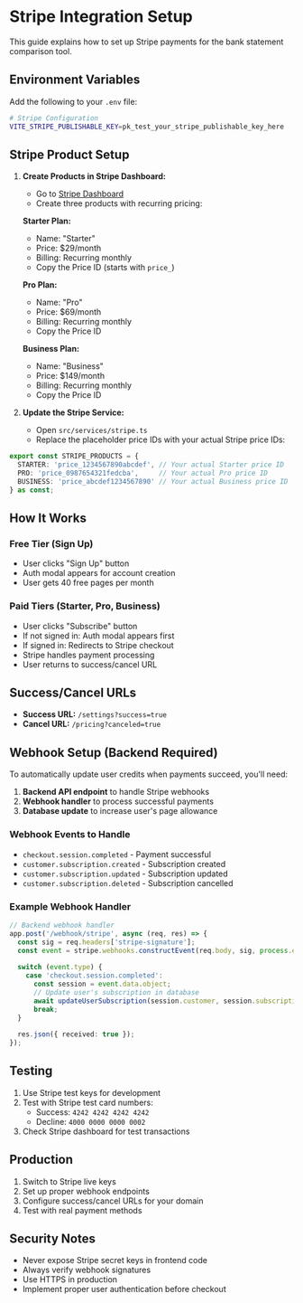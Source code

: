 # Stripe Integration Setup

This guide explains how to set up Stripe payments for the bank statement comparison tool.

## Environment Variables

Add the following to your `.env` file:

```bash
# Stripe Configuration
VITE_STRIPE_PUBLISHABLE_KEY=pk_test_your_stripe_publishable_key_here
```

## Stripe Product Setup

1. **Create Products in Stripe Dashboard:**
   - Go to [Stripe Dashboard](https://dashboard.stripe.com/products)
   - Create three products with recurring pricing:

   **Starter Plan:**
   - Name: "Starter"
   - Price: $29/month
   - Billing: Recurring monthly
   - Copy the Price ID (starts with `price_`)

   **Pro Plan:**
   - Name: "Pro"
   - Price: $69/month
   - Billing: Recurring monthly
   - Copy the Price ID

   **Business Plan:**
   - Name: "Business"
   - Price: $149/month
   - Billing: Recurring monthly
   - Copy the Price ID

2. **Update the Stripe Service:**
   - Open `src/services/stripe.ts`
   - Replace the placeholder price IDs with your actual Stripe price IDs:

```typescript
export const STRIPE_PRODUCTS = {
  STARTER: 'price_1234567890abcdef', // Your actual Starter price ID
  PRO: 'price_0987654321fedcba',     // Your actual Pro price ID
  BUSINESS: 'price_abcdef1234567890' // Your actual Business price ID
} as const;
```

## How It Works

### Free Tier (Sign Up)
- User clicks "Sign Up" button
- Auth modal appears for account creation
- User gets 40 free pages per month

### Paid Tiers (Starter, Pro, Business)
- User clicks "Subscribe" button
- If not signed in: Auth modal appears first
- If signed in: Redirects to Stripe checkout
- Stripe handles payment processing
- User returns to success/cancel URL

## Success/Cancel URLs

- **Success URL:** `/settings?success=true`
- **Cancel URL:** `/pricing?canceled=true`

## Webhook Setup (Backend Required)

To automatically update user credits when payments succeed, you'll need:

1. **Backend API endpoint** to handle Stripe webhooks
2. **Webhook handler** to process successful payments
3. **Database update** to increase user's page allowance

### Webhook Events to Handle

- `checkout.session.completed` - Payment successful
- `customer.subscription.created` - Subscription created
- `customer.subscription.updated` - Subscription updated
- `customer.subscription.deleted` - Subscription cancelled

### Example Webhook Handler

```typescript
// Backend webhook handler
app.post('/webhook/stripe', async (req, res) => {
  const sig = req.headers['stripe-signature'];
  const event = stripe.webhooks.constructEvent(req.body, sig, process.env.STRIPE_WEBHOOK_SECRET);
  
  switch (event.type) {
    case 'checkout.session.completed':
      const session = event.data.object;
      // Update user's subscription in database
      await updateUserSubscription(session.customer, session.subscription);
      break;
  }
  
  res.json({ received: true });
});
```

## Testing

1. Use Stripe test keys for development
2. Test with Stripe test card numbers:
   - Success: `4242 4242 4242 4242`
   - Decline: `4000 0000 0000 0002`
3. Check Stripe dashboard for test transactions

## Production

1. Switch to Stripe live keys
2. Set up proper webhook endpoints
3. Configure success/cancel URLs for your domain
4. Test with real payment methods

## Security Notes

- Never expose Stripe secret keys in frontend code
- Always verify webhook signatures
- Use HTTPS in production
- Implement proper user authentication before checkout

